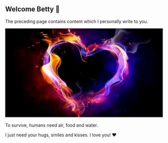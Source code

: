 ## Welcome Betty 💞

The preceding page contains content which I personally write to you.

![icon.jpg](/smoke.jpg)

To survive, humans need air, food and water.

I just need your hugs, smiles and kisses. I love you! ❤️

